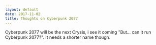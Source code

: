 ```yaml
---
layout: default
date: 2017-11-02
title: Thoughts on Cyberpunk 2077
---
```


Cyberpunk 2077 will be the next Crysis, i see it coming "But... can it run Cyberpunk 2077?".
It needs a shorter name though.
